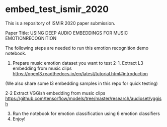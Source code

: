 # embed_test_ismir_2020
This is a repository of ISMIR 2020 paper submission. 

Paper Title: USING DEEP AUDIO EMBEDDINGS FOR MUSIC EMOTIONRECOGNITION

The following steps are needed to run this emotion recognition demo notebook.

1. Prepare music emotion dataset you want to test
2-1. Extract L3 embedding from music clips
https://openl3.readthedocs.io/en/latest/tutorial.html#introduction

(We also share some l3 embedding samples in this repo for quick testing)

2-2 Extract VGGish embedding from music clips
https://github.com/tensorflow/models/tree/master/research/audioset/vggish

3. Run the notebook for emotion classification using 6 emotion classifiers
4. Enjoy!

